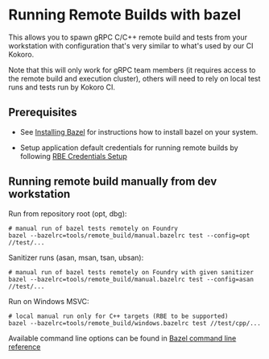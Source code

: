 # Running Remote Builds with bazel

This allows you to spawn gRPC C/C++ remote build and tests from your workstation with
configuration that's very similar to what's used by our CI Kokoro.

Note that this will only work for gRPC team members (it requires access to the
remote build and execution cluster), others will need to rely on local test runs
and tests run by Kokoro CI.


## Prerequisites

- See [Installing Bazel](https://docs.bazel.build/versions/master/install.html) for instructions how to install bazel on your system.

- Setup application default credentials for running remote builds by following [RBE Credentials Setup](https://cloud.google.com/remote-build-execution/docs/getting-started#set_credentials)


## Running remote build manually from dev workstation

Run from repository root (opt, dbg):
```
# manual run of bazel tests remotely on Foundry
bazel --bazelrc=tools/remote_build/manual.bazelrc test --config=opt //test/...
```

Sanitizer runs (asan, msan, tsan, ubsan):
```
# manual run of bazel tests remotely on Foundry with given sanitizer
bazel --bazelrc=tools/remote_build/manual.bazelrc test --config=asan //test/...
```

Run on Windows MSVC:
```
# local manual run only for C++ targets (RBE to be supported)
bazel --bazelrc=tools/remote_build/windows.bazelrc test //test/cpp/...
```

Available command line options can be found in
[Bazel command line reference](https://docs.bazel.build/versions/master/command-line-reference.html)
